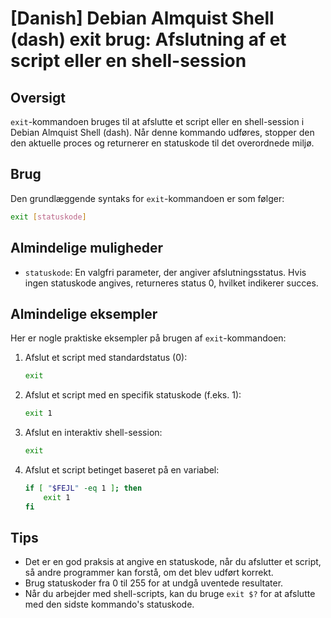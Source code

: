 # [Danish] Debian Almquist Shell (dash) exit brug: Afslutning af et script eller en shell-session

## Oversigt
`exit`-kommandoen bruges til at afslutte et script eller en shell-session i Debian Almquist Shell (dash). Når denne kommando udføres, stopper den den aktuelle proces og returnerer en statuskode til det overordnede miljø.

## Brug
Den grundlæggende syntaks for `exit`-kommandoen er som følger:

```sh
exit [statuskode]
```

## Almindelige muligheder
- `statuskode`: En valgfri parameter, der angiver afslutningsstatus. Hvis ingen statuskode angives, returneres status 0, hvilket indikerer succes.

## Almindelige eksempler
Her er nogle praktiske eksempler på brugen af `exit`-kommandoen:

1. Afslut et script med standardstatus (0):
   ```sh
   exit
   ```

2. Afslut et script med en specifik statuskode (f.eks. 1):
   ```sh
   exit 1
   ```

3. Afslut en interaktiv shell-session:
   ```sh
   exit
   ```

4. Afslut et script betinget baseret på en variabel:
   ```sh
   if [ "$FEJL" -eq 1 ]; then
       exit 1
   fi
   ```

## Tips
- Det er en god praksis at angive en statuskode, når du afslutter et script, så andre programmer kan forstå, om det blev udført korrekt.
- Brug statuskoder fra 0 til 255 for at undgå uventede resultater.
- Når du arbejder med shell-scripts, kan du bruge `exit $?` for at afslutte med den sidste kommando's statuskode.